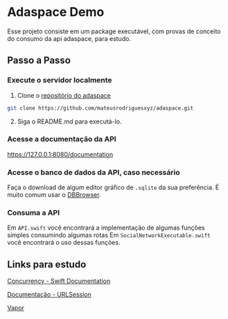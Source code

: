 # Adaspace Demo

Esse projeto consiste em um package executável, com provas de conceito do consumo da api adaspace, para estudo. 

## Passo a Passo

### Execute o servidor localmente

1. Clone o [repositório do adaspace](https://github.com/academyifce/adaspace)

```bash
git clone https://github.com/mateusrodriguesxyz/adaspace.git
```

2. Siga o README.md para executá-lo.

### Acesse a documentação da API

https://127.0.0.1:8080/documentation

### Acesse o banco de dados da API, caso necessário

Faça o download de algum editor gráfico de `.sqlite` da sua preferência. É muito comum usar o [DBBrowser](https://sqlitebrowser.org/).

### Consuma a API

Em `API.swift` você encontrará a implementação de algumas funções simples consumindo algumas rotas
Em `SocialNetworkExecutable.swift` você encontrará o uso dessas funções.

## Links para estudo

[Concurrency - Swift Documentation](https://docs.swift.org/swift-book/documentation/the-swift-programming-language/concurrency/)

[Documentação - URLSession](https://developer.apple.com/documentation/foundation/urlsession)

[Vapor](https://vapor.codes/)

  
